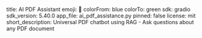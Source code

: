 title: AI PDF Assistant
emoji: 📄
colorFrom: blue
colorTo: green
sdk: gradio
sdk_version: 5.40.0
app_file: ai_pdf_assistance.py
pinned: false
license: mit
short_description: Universal PDF chatbot using RAG - Ask questions about any PDF document
